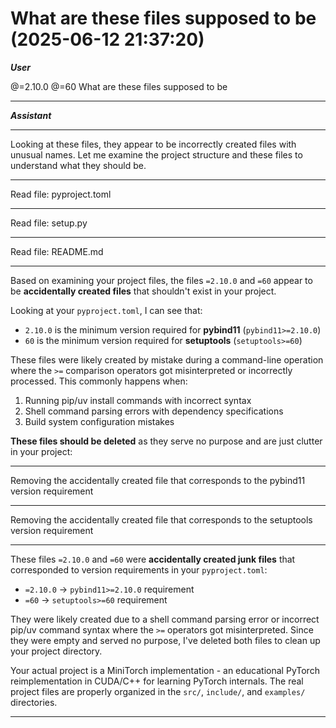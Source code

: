 <!-- Generated by SpecStory -->

# What are these files supposed to be (2025-06-12 21:37:20)

_**User**_

@=2.10.0 @=60 What are these files supposed to be

---

_**Assistant**_



---

Looking at these files, they appear to be incorrectly created files with unusual names. Let me examine the project structure and these files to understand what they should be.

---

Read file: pyproject.toml

---

Read file: setup.py

---

Read file: README.md

---

Based on examining your project files, the files `=2.10.0` and `=60` appear to be **accidentally created files** that shouldn't exist in your project. 

Looking at your `pyproject.toml`, I can see that:
- `2.10.0` is the minimum version required for **pybind11** (`pybind11>=2.10.0`)
- `60` is the minimum version required for **setuptools** (`setuptools>=60`)

These files were likely created by mistake during a command-line operation where the `>=` comparison operators got misinterpreted or incorrectly processed. This commonly happens when:

1. Running pip/uv install commands with incorrect syntax
2. Shell command parsing errors with dependency specifications
3. Build system configuration mistakes

**These files should be deleted** as they serve no purpose and are just clutter in your project:

---

Removing the accidentally created file that corresponds to the pybind11 version requirement

---

Removing the accidentally created file that corresponds to the setuptools version requirement

---

These files `=2.10.0` and `=60` were **accidentally created junk files** that corresponded to version requirements in your `pyproject.toml`:

- `=2.10.0` → `pybind11>=2.10.0` requirement
- `=60` → `setuptools>=60` requirement

They were likely created due to a shell command parsing error or incorrect pip/uv command syntax where the `>=` operators got misinterpreted. Since they were empty and served no purpose, I've deleted both files to clean up your project directory.

Your actual project is a MiniTorch implementation - an educational PyTorch reimplementation in CUDA/C++ for learning PyTorch internals. The real project files are properly organized in the `src/`, `include/`, and `examples/` directories.

---

